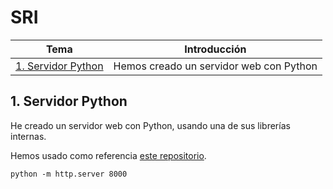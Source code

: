 # SRI
| **Tema**  | **Introducción**  |
|---|---|
| [1. Servidor Python](README.md#1-servidor-python)  | Hemos creado un servidor web con Python |


## 1. Servidor Python
He creado un servidor web con Python, usando una de sus librerías internas.

Hemos usado como referencia [este repositorio](https://gist.github.com/bxt/3491401).

`python -m http.server 8000`
